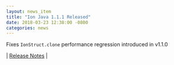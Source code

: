 ```yaml
---
layout: news_item
title: "Ion Java 1.1.1 Released"
date: 2018-03-23 12:38:00 -0800
categories: news
---
```

Fixes `IonStruct.clone` performance regression introduced in v1.1.0

| [Release Notes](https://github.com/amzn/ion-java/releases/tag/v1.1.1) |